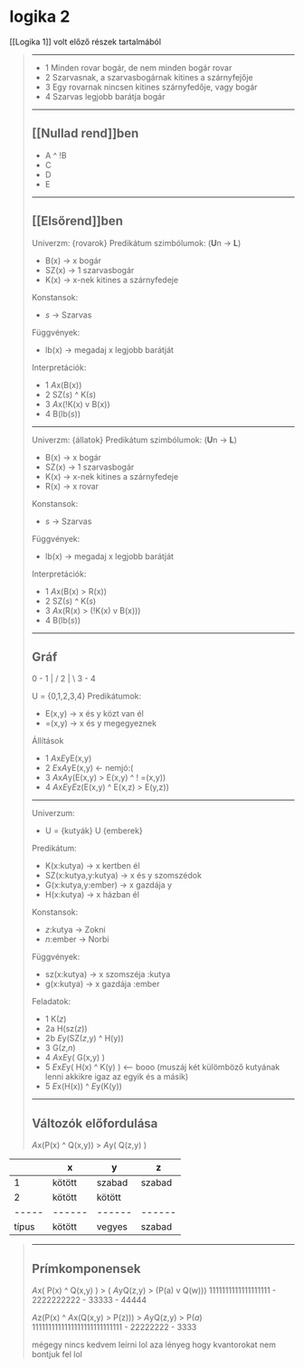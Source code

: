 # logika 2

\[[Logika 1]\] volt előző részek tartalmából

> ______________________________________________________________________
>
> - 1 Minden rovar bogár, de nem minden bogár rovar
> - 2 Szarvasnak, a szarvasbogárnak kitines a szárnyfejője
> - 3 Egy rovarnak nincsen kitines szárnyfedője, vagy bogár
> - 4 Szarvas legjobb barátja bogár
>
> ______________________________________________________________________
>
> ## \[[Nullad rend]\]ben
>
> - A ^ !B
> - C
> - D
> - E
>
> ______________________________________________________________________
>
> ## \[[Elsőrend]\]ben
>
> Univerzm: {rovarok}
> Predikátum szimbólumok: (**U**n -> **L**)
>
> - B(x) -> x bogár
> - SZ(x) -> 1 szarvasbogár
> - K(x) -> x-nek kitines a szárnyfedeje
>
> Konstansok:
>
> - *s* -> Szarvas
>
> Függvények:
>
> - lb(x) -> megadaj x legjobb barátját
>
> Interpretációk:
>
> - 1 *A*x(B(x))
> - 2 SZ(*s*) ^ K(*s*)
> - 3 *A*x(!K(x) v B(x))
> - 4 B(lb(*s*))
>
> ______________________________________________________________________
>
> Univerzm: {állatok}
> Predikátum szimbólumok: (**U**n -> **L**)
>
> - B(x) -> x bogár
> - SZ(x) -> 1 szarvasbogár
> - K(x) -> x-nek kitines a szárnyfedeje
> - R(x) -> x rovar
>
> Konstansok:
>
> - *s* -> Szarvas
>
> Függvények:
>
> - lb(x) -> megadaj x legjobb barátját
>
> Interpretációk:
>
> - 1 *A*x(B(x) > R(x))
> - 2 SZ(*s*) ^ K(*s*)
> - 3 *A*x(R(x) > (!K(x) v B(x)))
> - 4 B(lb(*s*))
>
> ______________________________________________________________________
>
> ## Gráf
>
> 0 - 1
> | /
> 2
> | \\
> 3 - 4
>
> U = {0,1,2,3,4}
> Predikátumok:
>
> - E(x,y) -> x és y közt van él
> - =(x,y) -> x és y megegyeznek
>
> Állítások
>
> - 1 *A*x*E*yE(x,y)
> - 2 *E*x*A*yE(x,y) \<- nemjó:(
> - 3 *A*x*A*y(E(x,y) > E(x,y) ^ ! =(x,y))
> - 4 *A*x*E*y*E*z(E(x,y) ^ E(x,z) > E(y,z))
>
> ______________________________________________________________________
>
> Univerzum:
>
> - U = {kutyák} U {emberek}
>
> Predikátum:
>
> - K(x:kutya) -> x kertben él
> - SZ(x:kutya,y:kutya) -> x és y szomszédok
> - G(x:kutya,y:ember) -> x gazdája y
> - H(x:kutya) -> x házban él
>
> Konstansok:
>
> - *z*:kutya -> Zokni
> - *n*:ember -> Norbi
>
> Függvények:
>
> - sz(x:kutya) -> x szomszéja :kutya
> - g(x:kutya) -> x gazdája :ember
>
> Feladatok:
>
> - 1 K(*z*)
> - 2a H(sz(*z*))
> - 2b *E*y(SZ(*z*,y) ^ H(y))
> - 3 G(*z*,*n*)
> - 4 *A*x*E*y( G(x,y) )
> - 5 *E*x*E*y( H(x) ^ K(y) )
>   \<-- booo (muszáj két külömböző kutyának lenni akkikre igaz az egyik és a másik)
> - 5 *E*x(H(x)) ^ *E*y(K(y))
>
> ______________________________________________________________________
>
> ## Változók előfordulása
>
> *A*x(P(x) ^ Q(x,y)) > *A*y( Q(z,y) )

| | x | y | z |
| ----- | ------ | ------ | ------ |
| 1 | kötött | szabad | szabad |
| 2 | kötött | kötött | |
| ----- | ------ | ------ | ------ |
| típus | kötött | vegyes | szabad |

> ______________________________________________________________________
>
> ## Prímkomponensek
>
> *A*x( P(x) ^ Q(x,y) ) > ( *A*yQ(z,y) > (P(a) v Q(w)))
> 1111111111111111111 - 2222222222 - 33333 - 44444
>
> *A*z(P(x) ^ *A*x(Q(x,y) > P(z))) > *A*yQ(z,y) > P(*a*)
> 1111111111111111111111111111 - 22222222 - 3333
>
> mégegy
> nincs kedvem leírni lol
> aza lényeg hogy kvantorokat nem bontjuk fel lol
